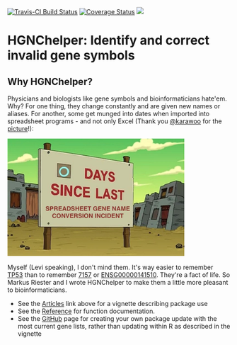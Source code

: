 [![Travis-CI Build Status](https://travis-ci.org/waldronlab/HGNChelper.svg?branch=master)](https://travis-ci.org/waldronlab/HGNChelper)
[![Coverage Status](https://codecov.io/github/waldronlab/HGNChelper/coverage.svg?branch=master)](https://codecov.io/github/waldronlab/HGNChelper?branch=master)
[![](https://cranlogs.r-pkg.org/badges/HGNChelper)](https://cran.r-project.org/package=HGNChelper)

# HGNChelper: Identify and correct invalid gene symbols

## Why HGNChelper?

Physicians and biologists like gene symbols and bioinformaticians
hate'em. Why? For one thing, they change constantly and are given new
names or aliases. For another, some get munged into dates when
imported into spreadsheet programs - and not only Excel (Thank you
[\@karawoo](https://twitter.com/kara_woo) for the
[picture](https://twitter.com/kara_woo/status/1020054225022173184)!):

![](articles/0DaysSince.png)

Myself (Levi speaking), I don't mind them. It's way easier to remember
[TP53](http://www.genenames.org/cgi-bin/gene_symbol_report?hgnc_id=11998)
than to remember
[7157](http://www.ncbi.nlm.nih.gov/entrez/query.fcgi?db=gene&cmd=Retrieve&dopt=full_report&list_uids=7157)
or
[ENSG00000141510](http://www.ensembl.org/Homo_sapiens/geneview?gene=ENSG00000141510). They're
a fact of life. So Markus Riester and I wrote HGNChelper to make them
a little more pleasant to bioinformaticians.

* See the [Articles](articles/index.html) link above for a vignette
  describing package use
* See the [Reference](reference/index.html) for function documentation.
* See the [GitHub](https://github.com/waldronlab/HGNChelper) page for
  creating your own package update with the most current gene lists,
  rather than updating within R as described in the vignette